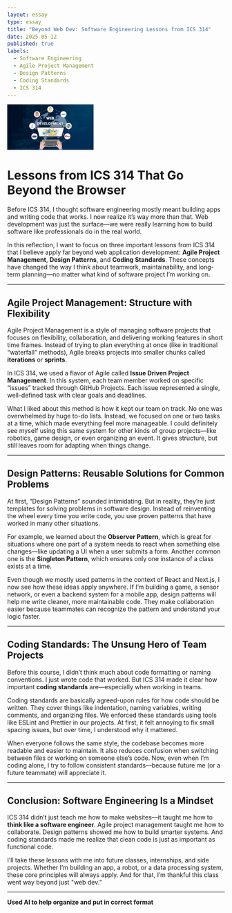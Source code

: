 ```yaml
---
layout: essay  
type: essay  
title: "Beyond Web Dev: Software Engineering Lessons from ICS 314"  
date: 2025-05-12  
published: true  
labels:  
  - Software Engineering  
  - Agile Project Management  
  - Design Patterns  
  - Coding Standards  
  - ICS 314  
---
```


<img width="200px" class="rounded float-start pe-4" src="../img/Web-Dev/Web-Dev.jpg">

# Lessons from ICS 314 That Go Beyond the Browser

Before ICS 314, I thought software engineering mostly meant building apps and writing code that works. I now realize it’s way more than that. Web development was just the surface—we were really learning how to build software like professionals do in the real world.

In this reflection, I want to focus on three important lessons from ICS 314 that I believe apply far beyond web application development: **Agile Project Management**, **Design Patterns**, and **Coding Standards**. These concepts have changed the way I think about teamwork, maintainability, and long-term planning—no matter what kind of software project I’m working on.

---

## Agile Project Management: Structure with Flexibility

Agile Project Management is a style of managing software projects that focuses on flexibility, collaboration, and delivering working features in short time frames. Instead of trying to plan everything at once (like in traditional “waterfall” methods), Agile breaks projects into smaller chunks called **iterations** or **sprints**.

In ICS 314, we used a flavor of Agile called **Issue Driven Project Management**. In this system, each team member worked on specific “issues” tracked through GitHub Projects. Each issue represented a single, well-defined task with clear goals and deadlines.

What I liked about this method is how it kept our team on track. No one was overwhelmed by huge to-do lists. Instead, we focused on one or two tasks at a time, which made everything feel more manageable. I could definitely see myself using this same system for other kinds of group projects—like robotics, game design, or even organizing an event. It gives structure, but still leaves room for adapting when things change.

---

## Design Patterns: Reusable Solutions for Common Problems

At first, “Design Patterns” sounded intimidating. But in reality, they’re just templates for solving problems in software design. Instead of reinventing the wheel every time you write code, you use proven patterns that have worked in many other situations.

For example, we learned about the **Observer Pattern**, which is great for situations where one part of a system needs to react when something else changes—like updating a UI when a user submits a form. Another common one is the **Singleton Pattern**, which ensures only one instance of a class exists at a time.

Even though we mostly used patterns in the context of React and Next.js, I now see how these ideas apply anywhere. If I’m building a game, a sensor network, or even a backend system for a mobile app, design patterns will help me write cleaner, more maintainable code. They make collaboration easier because teammates can recognize the pattern and understand your logic faster.

---

## Coding Standards: The Unsung Hero of Team Projects

Before this course, I didn’t think much about code formatting or naming conventions. I just wrote code that worked. But ICS 314 made it clear how important **coding standards** are—especially when working in teams.

Coding standards are basically agreed-upon rules for how code should be written. They cover things like indentation, naming variables, writing comments, and organizing files. We enforced these standards using tools like ESLint and Prettier in our projects. At first, it felt annoying to fix small spacing issues, but over time, I understood why it mattered.

When everyone follows the same style, the codebase becomes more readable and easier to maintain. It also reduces confusion when switching between files or working on someone else’s code. Now, even when I’m coding alone, I try to follow consistent standards—because future me (or a future teammate) will appreciate it.

---

## Conclusion: Software Engineering Is a Mindset

ICS 314 didn’t just teach me how to make websites—it taught me how to **think like a software engineer**. Agile project management taught me how to collaborate. Design patterns showed me how to build smarter systems. And coding standards made me realize that clean code is just as important as functional code.

I’ll take these lessons with me into future classes, internships, and side projects. Whether I’m building an app, a robot, or a data processing system, these core principles will always apply. And for that, I’m thankful this class went way beyond just "web dev."

---

**Used AI to help organize and put in correct format**


